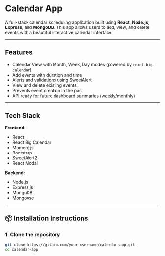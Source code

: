 #  Calendar App

A full-stack calendar scheduling application built using **React**, **Node.js**, **Express**, and **MongoDB**. This app allows users to add, view, and delete events with a beautiful interactive calendar interface.

---

## Features

-  Calendar View with Month, Week, Day modes (powered by `react-big-calendar`)
-  Add events with duration and time
-  Alerts and validations using SweetAlert
-  View and delete existing events
-  Prevents event creation in the past
-  API ready for future dashboard summaries (weekly/monthly)

---

## Tech Stack

**Frontend:**
- React
- React Big Calendar
- Moment.js
- Bootstrap
- SweetAlert2
- React Modal

**Backend:**
- Node.js
- Express.js
- MongoDB
- Mongoose

---

## 📦 Installation Instructions

### 1. Clone the repository

```bash
git clone https://github.com/your-username/calendar-app.git
cd calendar-app
